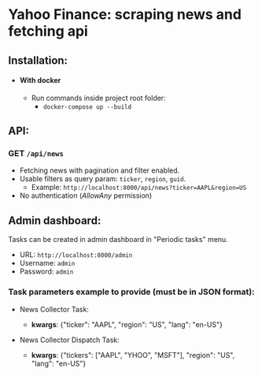# Yahoo Finance: scraping news and fetching api

## Installation:

- #### With docker
    - Run commands inside project root folder:
        - `docker-compose up --build`
    

## API:
### GET `/api/news`
- Fetching news with pagination and filter enabled.
- Usable filters as query param: `ticker`, `region`, `guid`.
  * Example: `http://localhost:8000/api/news?ticker=AAPL&region=US`
- No authentication (_AllowAny_ permission)

## Admin dashboard:
Tasks can be created in admin dashboard in "Periodic tasks" menu.

- URL: `http://localhost:8000/admin`
- Username: `admin`
- Password: `admin`

### Task parameters example to provide (must be in JSON format):
- News Collector Task:
    - **kwargs**: {"ticker": "AAPL", "region": "US", "lang": "en-US"}
    
- News Collector Dispatch Task:
    - **kwargs**: {"tickers": ["AAPL", "YHOO", "MSFT"], "region": "US", "lang": "en-US"}


